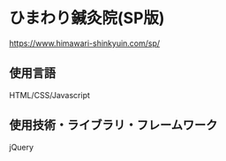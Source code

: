 # ひまわり鍼灸院(SP版)
https://www.himawari-shinkyuin.com/sp/
## 使用言語
HTML/CSS/Javascript
## 使用技術・ライブラリ・フレームワーク
jQuery
